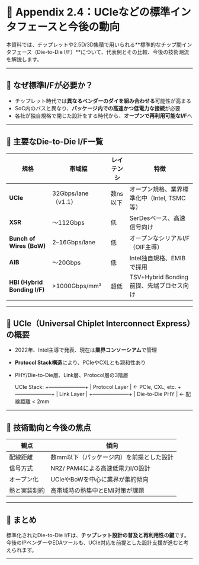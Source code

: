 # 📘 Appendix 2.4：UCIeなどの標準インタフェースと今後の動向

本資料では、チップレットや2.5D/3D集積で用いられる**標準的なチップ間インタフェース（Die-to-Die I/F）**について、代表例とその比較、今後の技術潮流を解説します。

---

## 🔌 なぜ標準I/Fが必要か？

- チップレット時代では**異なるベンダーのダイを組み合わせる**可能性が高まる
- SoC内のバスと異なり、**パッケージ内での高速かつ低電力な接続**が必要
- 各社が独自規格で閉じた設計をする時代から、**オープンで再利用可能なI/F**へ

---

## 🔷 主要なDie-to-Die I/F一覧

| 規格 | 帯域幅 | レイテンシ | 特徴 |
|------|--------|------------|------|
| **UCIe** | 32Gbps/lane（v1.1） | 数ns以下 | オープン規格、業界標準化中（Intel, TSMC等） |
| **XSR** | ～112Gbps | 低 | SerDesベース、高速信号向け |
| **Bunch of Wires (BoW)** | 2–16Gbps/lane | 低 | オープンなシリアルI/F（OIF主導） |
| **AIB** | ～20Gbps | 低 | Intel独自規格、EMIBで採用 |
| **HBI (Hybrid Bonding I/F)** | >1000Gbps/mm² | 超低 | TSV+Hybrid Bonding前提、先端プロセス向け |

---

## 🧩 UCIe（Universal Chiplet Interconnect Express）の概要

- 2022年、Intel主導で発表、現在は**業界コンソーシアム**で管理
- **Protocol Stack構造**により、PCIeやCXLとも親和性あり
- PHY/Die-to-Die層、Link層、Protocol層の3階層

  UCIe Stack:
+———————+
| Protocol Layer      | ← PCIe, CXL, etc.
+———————+
| Link Layer          |
+———————+
| Die-to-Die PHY      | ← 配線距離 < 2mm

---

## 🔄 技術動向と今後の焦点

| 観点 | 傾向 |
|------|------|
| 配線距離 | 数mm以下（パッケージ内）を前提とした設計 |
| 信号方式 | NRZ/ PAM4による高速低電力I/O設計 |
| オープン化 | UCIeやBoWを中心に業界が集約傾向 |
| 熱と実装制約 | 高帯域時の熱集中とEMI対策が課題 |

---

## 📌 まとめ

標準化されたDie-to-Die I/Fは、**チップレット設計の普及と再利用性の鍵**です。今後のIPベンダーやEDAツールも、UCIe対応を前提とした設計支援が進むと考えられます。

---
